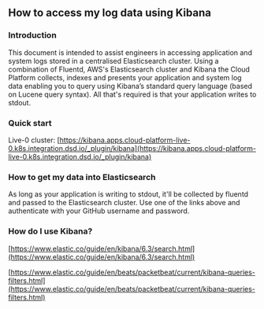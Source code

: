 ## How to access my log data using Kibana
### Introduction
This document is intended to assist engineers in accessing application and system logs stored in a centralised Elasticsearch cluster. Using a combination of Fluentd, AWS's Elasticsearch cluster and Kibana the Cloud Platform collects, indexes and presents your application and system log data enabling you to query using Kibana’s standard query language (based on Lucene query syntax). All that's required is that your application writes to stdout.

### Quick start
Live-0 cluster:
[https://kibana.apps.cloud-platform-live-0.k8s.integration.dsd.io/_plugin/kibana](https://kibana.apps.cloud-platform-live-0.k8s.integration.dsd.io/_plugin/kibana)

### How to get my data into Elasticsearch
As long as your application is writing to stdout, it'll be collected by fluentd and passed to the Elasticsearch cluster. Use one of the links above and authenticate with your GitHub username and password.
### How do I use Kibana?

[https://www.elastic.co/guide/en/kibana/6.3/search.html](https://www.elastic.co/guide/en/kibana/6.3/search.html)

[https://www.elastic.co/guide/en/beats/packetbeat/current/kibana-queries-filters.html](https://www.elastic.co/guide/en/beats/packetbeat/current/kibana-queries-filters.html)

